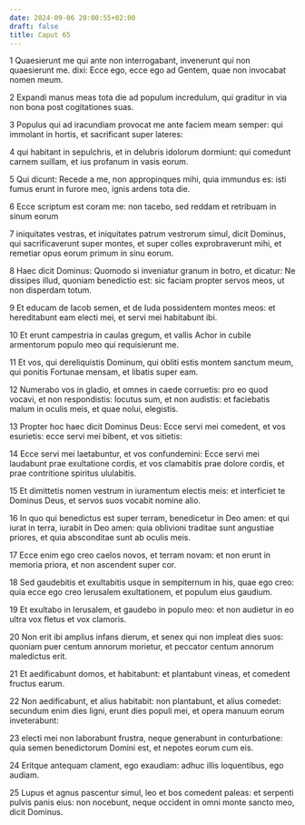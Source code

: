 ```yaml
---
date: 2024-09-06 20:00:55+02:00
draft: false
title: Caput 65
---
```





1 Quaesierunt me qui ante non interrogabant, invenerunt qui non quaesierunt me. dixi: Ecce ego, ecce ego ad Gentem, quae non invocabat nomen meum.

2 Expandi manus meas tota die ad populum incredulum, qui graditur in via non bona post cogitationes suas.

3 Populus qui ad iracundiam provocat me ante faciem meam semper: qui immolant in hortis, et sacrificant super lateres:

4 qui habitant in sepulchris, et in delubris idolorum dormiunt: qui comedunt carnem suillam, et ius profanum in vasis eorum.

5 Qui dicunt: Recede a me, non appropinques mihi, quia immundus es: isti fumus erunt in furore meo, ignis ardens tota die.

6 Ecce scriptum est coram me: non tacebo, sed reddam et retribuam in sinum eorum

7 iniquitates vestras, et iniquitates patrum vestrorum simul, dicit Dominus, qui sacrificaverunt super montes, et super colles exprobraverunt mihi, et remetiar opus eorum primum in sinu eorum.

8 Haec dicit Dominus: Quomodo si inveniatur granum in botro, et dicatur: Ne dissipes illud, quoniam benedictio est: sic faciam propter servos meos, ut non disperdam totum.

9 Et educam de Iacob semen, et de Iuda possidentem montes meos: et hereditabunt eam electi mei, et servi mei habitabunt ibi.

10 Et erunt campestria in caulas gregum, et vallis Achor in cubile armentorum populo meo qui requisierunt me.

11 Et vos, qui dereliquistis Dominum, qui obliti estis montem sanctum meum, qui ponitis Fortunae mensam, et libatis super eam.

12 Numerabo vos in gladio, et omnes in caede corruetis: pro eo quod vocavi, et non respondistis: locutus sum, et non audistis: et faciebatis malum in oculis meis, et quae nolui, elegistis.

13 Propter hoc haec dicit Dominus Deus: Ecce servi mei comedent, et vos esurietis: ecce servi mei bibent, et vos sitietis:

14 Ecce servi mei laetabuntur, et vos confundemini: Ecce servi mei laudabunt prae exultatione cordis, et vos clamabitis prae dolore cordis, et prae contritione spiritus ululabitis.

15 Et dimittetis nomen vestrum in iuramentum electis meis: et interficiet te Dominus Deus, et servos suos vocabit nomine alio.

16 In quo qui benedictus est super terram, benedicetur in Deo amen: et qui iurat in terra, iurabit in Deo amen: quia oblivioni traditae sunt angustiae priores, et quia absconditae sunt ab oculis meis.

17 Ecce enim ego creo caelos novos, et terram novam: et non erunt in memoria priora, et non ascendent super cor.

18 Sed gaudebitis et exultabitis usque in sempiternum in his, quae ego creo: quia ecce ego creo Ierusalem exultationem, et populum eius gaudium.

19 Et exultabo in Ierusalem, et gaudebo in populo meo: et non audietur in eo ultra vox fletus et vox clamoris.

20 Non erit ibi amplius infans dierum, et senex qui non impleat dies suos: quoniam puer centum annorum morietur, et peccator centum annorum maledictus erit.

21 Et aedificabunt domos, et habitabunt: et plantabunt vineas, et comedent fructus earum.

22 Non aedificabunt, et alius habitabit: non plantabunt, et alius comedet: secundum enim dies ligni, erunt dies populi mei, et opera manuum eorum inveterabunt:

23 electi mei non laborabunt frustra, neque generabunt in conturbatione: quia semen benedictorum Domini est, et nepotes eorum cum eis.

24 Eritque antequam clament, ego exaudiam: adhuc illis loquentibus, ego audiam.

25 Lupus et agnus pascentur simul, leo et bos comedent paleas: et serpenti pulvis panis eius: non nocebunt, neque occident in omni monte sancto meo, dicit Dominus.

